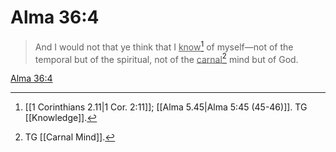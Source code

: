 # Alma 36:4

> And I would not that ye think that I <u>know</u>[^a] of myself—not of the temporal but of the spiritual, not of the <u>carnal</u>[^b] mind but of God.

[Alma 36:4](https://www.churchofjesuschrist.org/study/scriptures/bofm/alma/36?lang=eng&id=p4#p4)


[^a]: [[1 Corinthians 2.11|1 Cor. 2:11]]; [[Alma 5.45|Alma 5:45 (45-46)]]. TG [[Knowledge]].
[^b]: TG [[Carnal Mind]].
